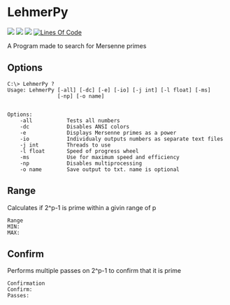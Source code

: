 # LehmerPy
![](https://img.shields.io/badge/Version-1.7-blue?style=flat-square)
![](https://img.shields.io/github/repo-size/Papr3ka/LehmerPy?style=flat-square)
![](https://img.shields.io/badge/python-v3.7-blue?style=flat-square)
[![Lines Of Code](https://tokei.rs/b1/github/Papr3ka/LehmerPy?category=code)](https://github.com/Papr3ka/LehmerPy)

A Program made to search for Mersenne primes


## Options

```
C:\> LehmerPy ?
Usage: LehmerPy [-all] [-dc] [-e] [-io] [-j int] [-l float] [-ms]
                [-np] [-o name]


Options:
    -all           Tests all numbers
    -dc            Disables ANSI colors
    -e             Displays Mersenne primes as a power
    -io            Individualy outputs numbers as separate text files
    -j int         Threads to use
    -l float       Speed of progress wheel
    -ms            Use for maximum speed and efficiency
    -np            Disables multiprocessing
    -o name        Save output to txt. name is optional
```

## Range
Calculates if 2^p-1 is prime within a givin range of p
```
Range
MIN:
MAX:
```

## Confirm
Performs multiple passes on 2^p-1 to confirm that it is prime 
```
Confirmation
Confirm:
Passes:
```

